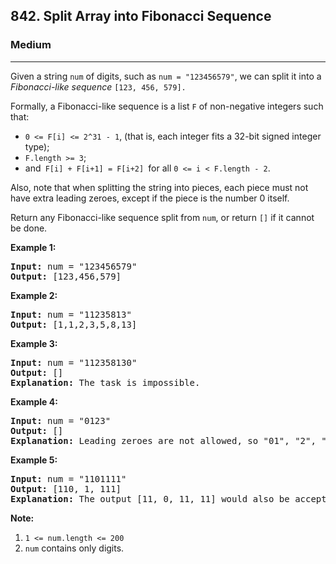 <h2>842. Split Array into Fibonacci Sequence</h2><h3>Medium</h3><hr><div><p>Given a string <code>num</code>&nbsp;of digits, such as <code>num = "123456579"</code>, we can split it into a <em>Fibonacci-like sequence</em>&nbsp;<code>[123, 456, 579].</code></p>

<p>Formally, a Fibonacci-like sequence is a list&nbsp;<code>F</code> of non-negative integers such that:</p>

<ul>
	<li><code>0 &lt;= F[i] &lt;= 2^31 - 1</code>, (that is,&nbsp;each integer fits a 32-bit signed integer type);</li>
	<li><code>F.length &gt;= 3</code>;</li>
	<li>and<code> F[i] + F[i+1] = F[i+2] </code>for all <code>0 &lt;= i &lt; F.length - 2</code>.</li>
</ul>

<p>Also, note that when splitting the string into pieces, each piece must not have extra leading zeroes, except if the piece is the number 0 itself.</p>

<p>Return any Fibonacci-like sequence split from <code>num</code>, or return <code>[]</code> if it cannot be done.</p>

<p><strong>Example 1:</strong></p>

<pre><strong>Input: </strong>num = "123456579"
<strong>Output: </strong>[123,456,579]
</pre>

<p><strong>Example 2:</strong></p>

<pre><strong>Input: </strong>num = "11235813"
<strong>Output: </strong>[1,1,2,3,5,8,13]
</pre>

<p><strong>Example 3:</strong></p>

<pre><strong>Input: </strong>num = "112358130"
<strong>Output: </strong>[]
<strong>Explanation: </strong>The task is impossible.
</pre>

<p><strong>Example 4:</strong></p>

<pre><strong>Input: </strong>num = "0123"
<strong>Output: </strong>[]
<strong>Explanation: </strong>Leading zeroes are not allowed, so "01", "2", "3" is not valid.
</pre>

<p><strong>Example 5:</strong></p>

<pre><strong>Input: </strong>num = "1101111"
<strong>Output: </strong>[110, 1, 111]
<strong>Explanation: </strong>The output [11, 0, 11, 11] would also be accepted.
</pre>

<p><strong>Note: </strong></p>

<ol>
	<li><code>1 &lt;= num.length&nbsp;&lt;= 200</code></li>
	<li><code>num</code> contains only digits.</li>
</ol>
</div>